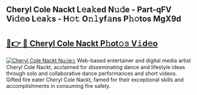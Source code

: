 ## Cheryl Cole Nackt L𝚎a𝚔ed N𝚞𝚍e - Part-qFV Vi𝚍𝚎o L𝚎a𝚔s - H𝚘𝚝 O𝚗𝚕yf𝚊ns P𝚑𝚘tos MgX9d

# <h2><a href="http://kf27jt7.oniu.top/?m=Cheryl+Cole+Nackt">🔗👉 🔴 Cheryl Cole Nackt P𝚑ot𝚘𝚜 V𝚒d𝚎o</a></h2>

[![Cheryl Cole Nackt Nu𝚍e𝚜](https://i.imgur.com/0qMVB7G.gif)](http://kf27jt7.oniu.top/?m=Cheryl+Cole+Nackt)
Web-based entertainer and digital media artist Cheryl Cole Nackt, acclaimed for disseminating dance and lifestyle ideas through solo and collaborative dance performances and short videos. Gifted fire eater Cheryl Cole Nackt, famed for their exceptional skills and accomplishments in consuming fire safely.  
